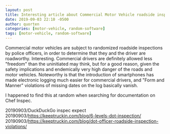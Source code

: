 ```yaml
---
layout: post
title: Interesting article about Commercial Motor Vehicle roadside inspections
date: 2019-09-03 22:10 -0500
author: quorten
categories: [motor-vehicle, random-software]
tags: [motor-vehicle, random-software]
---
```


Commercial motor vehicles are subject to randomized roadside
inspections by police officers, in order to determine that they and
the driver are roadworthy.  Interesting.  Commercial drivers are
definitely allowed less "freedom" than the uninitiated may think, but
for a good reason, given the safety implications and endemically very
high danger of the roads and motor vehicles.  Noteworthy is that the
introduction of smartphones has made electronic logging much easier
for commercial drivers, and "Form and Manner" violations of missing
dates on the log basically vanish.

I happened to find this at random when searching for documentation on
Chef Inspec.

20190903/DuckDuckGo inspec expect  
20190903/https://keeptruckin.com/blog/6-levels-dot-inspection/  
20190903/https://keeptruckin.com/blog/dot-officer-roadside-inspection-violations/
